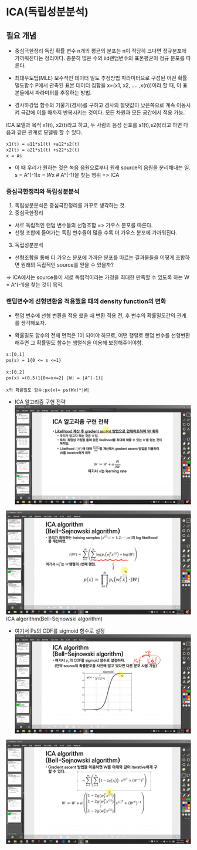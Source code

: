 # ICA(독립성분분석)
## 필요 개념
- 중심극한정리
독립 확률 변수 n개의 평균의 분포는 n이 적당히 크다면 정규분포에 가까워진다는 정리이다.
충분히 많은 수의 iid랜덤변수의 표본평균이 정규 분포를 따른다.

- 최대우도법(MLE)
모수적인 데이터 밀도 추정방법
파라미터으로 구성된 어떤 확률밀도함수 P에서 관측된 표본 데이터 집합을
x=(x1, x2, .... ,x(n))이라 할 때, 이 표본들에서 파라미터를 추정하는 방법.


- 경사하강법
함수의 기울기(경사)를 구하고 경사의 절댓값이 낮은쪽으로 계속 이동시켜 극값에 이를 때까지 반복시키는 것이다.
모든 차원과 모든 공간에서 적용 가능.

ICA 모델과 목적
x1(t), x2(t)라고 하고, 두 사람의 음성 신호를 s1(t),s2(t)라고 하면 다음과 같은 관계로 모델링 할 수 있다.
```
x1(t) = a11*s1(t) +a12*s2(t)
x2(t) = a21*s1(t) +s22*s2(t)
x = As
```

- 이 때 우리가 원하는 것은 녹음 음원으로부터 원래 source의 음원을 분리해내는 일.
s = A^(-1)*x = W*x  # A^(-1)을 찾는 행위 => ICA

### 중심극한정리와 독립성분분석
1. 독립성분분석은 중심극한정리를 거꾸로 생각하는 것.
2. 중심극한정리
- 서로 독립적인 랜덤 변수들의 선형조합 => 가우스 분포를 따른다.
- 선형 조합에 들어가는 독립 변수들이 많을 수록 더 가우스 분포에 가까워진다.

3. 독립성분분석
- 선형조합을 통해 더 가우스 분포에 가까운 분포를 따르는 결과물들을 어떻게 조합하면 원래의 독립적인 source를 얻을 수 있을까?

=> ICA에서는 source들이 서로 독립적이라는 가정을 최대한 만족할 수 있도록 하는 W = A^(-1)을 찾는 것이 목적.

### 랜덤변수에 선형변환을 적용했을 때의 density function의 변화
- 랜덤 변수에 선형 변환을 적용 했을 때 변환 적용 전, 후 변수의 확률밀도간의 관계를 생각해보자.

- 확률밀도 함수의 전체 면적은 1이 되어야 하므로, 어떤 행렬로 랜덤 변수를 선형변환 해주면 그 확률밀도 함수는 행렬식을 이용해 보정해주어야함.

 ```
 s:[0,1]
 ps(s) = 1{0 <= s <=1}

 x:[0,2]
 px(x) =(0.5)1{0<=x<=2} |W| = |A^(-1)|

x의 확률밀도 함수:px(x)= ps(Wx)*|W| 
 ```

 - ICA 알고리즘 구현 전략
 ![](2021-06-06-01-45-15.png)

![](2021-06-06-01-49-35.png)
ICA algorithm(Bell-Sejnowski algorithm)

- 여기서 Ps의 CDF를 sigmoid 함수로 설정
![](2021-06-06-01-49-55.png)

![](2021-06-06-01-51-46.png)
